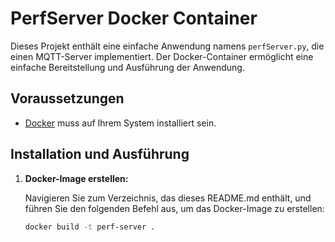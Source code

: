 # PerfServer Docker Container

Dieses Projekt enthält eine einfache Anwendung namens `perfServer.py`, die einen MQTT-Server implementiert. Der Docker-Container ermöglicht eine einfache Bereitstellung und Ausführung der Anwendung.

## Voraussetzungen

- [Docker](https://www.docker.com/get-started) muss auf Ihrem System installiert sein.

## Installation und Ausführung

1. **Docker-Image erstellen:**

   Navigieren Sie zum Verzeichnis, das dieses README.md enthält, und führen Sie den folgenden Befehl aus, um das Docker-Image zu erstellen:

   ```bash
   docker build -t perf-server .

